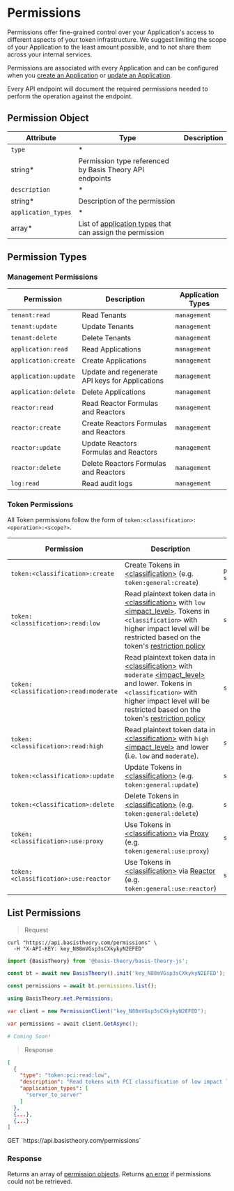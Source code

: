 # Permissions

Permissions offer fine-grained control over your Application's access to different aspects of your token infrastructure.
We suggest limiting the scope of your Application to the least amount possible, and to not share them across your
internal services.

Permissions are associated with every Application and can be configured when
you [create an Application](#applications-create-application)
or [update an Application](#applications-update-application).

Every API endpoint will document the required permissions needed to perform the operation against the endpoint.

## Permission Object

| Attribute           | Type                                                                                        | Description |
|---------------------|---------------------------------------------------------------------------------------------|-------------|
| `type`              | *                                                                                           |             |
| string*             | Permission type referenced by Basis Theory API endpoints                                    |             |
| `description`       | *                                                                                           |             |
| string*             | Description of the permission                                                               |             |
| `application_types` | *                                                                                           |             |
| array*              | List of [application types](#applications-application-types) that can assign the permission |             |

## Permission Types

### Management Permissions

| Permission           | Description                                     | Application Types |
|----------------------|-------------------------------------------------|-------------------|
| `tenant:read`        | Read Tenants                                    | `management`      |
| `tenant:update`      | Update Tenants                                  | `management`      |
| `tenant:delete`      | Delete Tenants                                  | `management`      |
| `application:read`   | Read Applications                               | `management`      |
| `application:create` | Create Applications                             | `management`      |
| `application:update` | Update and regenerate API keys for Applications | `management`      |
| `application:delete` | Delete Applications                             | `management`      |
| `reactor:read`       | Read Reactor Formulas and Reactors              | `management`      |
| `reactor:create`     | Create Reactors Formulas and Reactors           | `management`      |
| `reactor:update`     | Update Reactors Formulas and Reactors           | `management`      |
| `reactor:delete`     | Delete Reactors Formulas and Reactors           | `management`      |
| `log:read`           | Read audit logs                                 | `management`      |

### Token Permissions

All Token permissions follow the form of `token:<classification>:<operation>:<scope?>`.

| Permission                             | Description                                                                                                                                                                                                                                                                                                        | Application Types                        |
|----------------------------------------|--------------------------------------------------------------------------------------------------------------------------------------------------------------------------------------------------------------------------------------------------------------------------------------------------------------------|------------------------------------------|
| `token:<classification>:create`        | Create Tokens in [\<classification\>](#tokens-token-classifications) (e.g. `token:general:create`)                                                                                                                                                                                                                 | `public`, `elements`, `server_to_server` |
| `token:<classification>:read:low`      | Read plaintext token data in [\<classification\>](#tokens-token-classifications) with `low` [\<impact_level\>](#tokens-token-impact-levels). Tokens in `<classification>` with higher impact level will be restricted based on the token's [restriction policy](#tokens-token-restriction-policies)                | `server_to_server`                       |
| `token:<classification>:read:moderate` | Read plaintext token data in [\<classification\>](#tokens-token-classifications) with `moderate` [\<impact_level\>](#tokens-token-impact-levels) and lower. Tokens in `<classification>` with higher impact level will be restricted based on the token's [restriction policy](#tokens-token-restriction-policies) | `server_to_server`                       |
| `token:<classification>:read:high`     | Read plaintext token data in [\<classification\>](#tokens-token-classifications) with `high` [\<impact_level\>](#tokens-token-impact-levels) and lower (i.e. `low` and `moderate`).                                                                                                                                | `server_to_server`                       |
| `token:<classification>:update`        | Update Tokens in [\<classification\>](#tokens-token-classifications) (e.g. `token:general:update`)                                                                                                                                                                                                                 | `server_to_server`                       |
| `token:<classification>:delete`        | Delete Tokens in [\<classification\>](#tokens-token-classifications) (e.g. `token:general:delete`)                                                                                                                                                                                                                 | `server_to_server`                       |
| `token:<classification>:use:proxy`     | Use Tokens in [\<classification\>](#tokens-token-classifications) via [Proxy](#proxy) (e.g. `token:general:use:proxy`)                                                                                                                                                                                             | `server_to_server`                       |
| `token:<classification>:use:reactor`   | Use Tokens in [\<classification\>](#tokens-token-classifications) via [Reactor](#reactors) (e.g. `token:general:use:reactor`)                                                                                                                                                                                      | `server_to_server`                       |

## List Permissions

> Request

```shell
curl "https://api.basistheory.com/permissions" \
  -H "X-API-KEY: key_N88mVGsp3sCXkykyN2EFED"
```

```javascript
import {BasisTheory} from '@basis-theory/basis-theory-js';

const bt = await new BasisTheory().init('key_N88mVGsp3sCXkykyN2EFED');

const permissions = await bt.permissions.list();
```

```csharp
using BasisTheory.net.Permissions;

var client = new PermissionClient("key_N88mVGsp3sCXkykyN2EFED");

var permissions = await client.GetAsync();
```

```python
# Coming Soon!
```

> Response

```json
[
  {
    "type": "token:pci:read:low",
    "description": "Read tokens with PCI classification of low impact level",
    "application_types": [
      "server_to_server"
    ]
  },
  {...},
  {...}
]
```

<span class="http-method get">
  <span class="box-method">GET</span>
  `https://api.basistheory.com/permissions`
</span>

### Response

Returns an array of [permission objects](#permissions-permission-object). Returns [an error](#errors) if permissions
could not be retrieved.

